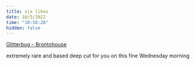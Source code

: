 ```yaml
---
title: six likes
date: 10/5/2022
time: "10:58:28"
hidden: false
---
```


[Glitterbug – Brontohouse](https://www.youtube.com/watch?v=1LjQvMK2wNg)

extremely rare and based deep cut for you on this fine Wednesday morning
